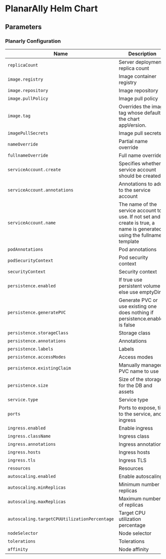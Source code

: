 # PlanarAlly Helm Chart

## Parameters

### Planarly Configuration

| Name                                         | Description                                                                                                            | Value |
| -------------------------------------------- | ---------------------------------------------------------------------------------------------------------------------- | ----- |
| `replicaCount`                               | Server deployment replica count                                                                                        | `""`  |
| `image.registry`                             | Image container registry                                                                                               | `""`  |
| `image.repository`                           | Image repository                                                                                                       | `""`  |
| `image.pullPolicy`                           | Image pull policy                                                                                                      | `""`  |
| `image.tag`                                  | Overrides the image tag whose default is the chart appVersion.                                                         | `""`  |
| `imagePullSecrets`                           | Image pull secrets                                                                                                     | `[]`  |
| `nameOverride`                               | Partial name override                                                                                                  | `""`  |
| `fullnameOverride`                           | Full name override                                                                                                     | `""`  |
| `serviceAccount.create`                      | Specifies whether a service account should be created                                                                  | `""`  |
| `serviceAccount.annotations`                 | Annotations to add to the service account                                                                              | `{}`  |
| `serviceAccount.name`                        | The name of the service account to use. If not set and create is true, a name is generated using the fullname template | `""`  |
| `podAnnotations`                             | Pod annotations                                                                                                        | `{}`  |
| `podSecurityContext`                         | Pod security context                                                                                                   | `{}`  |
| `securityContext`                            | Security context                                                                                                       | `{}`  |
| `persistence.enabled`                        | If true use persistent volume else use emptyDir                                                                        | `""`  |
| `persistence.generatePVC`                    | Generate PVC or use existing one does nothing if persistence.enabled is false                                          | `""`  |
| `persistence.storageClass`                   | Storage class                                                                                                          | `""`  |
| `persistence.annotations`                    | Annotations                                                                                                            | `{}`  |
| `persistence.labels`                         | Labels                                                                                                                 | `{}`  |
| `persistence.accessModes`                    | Access modes                                                                                                           | `[]`  |
| `persistence.existingClaim`                  | Manually managed PVC name to use                                                                                       | `""`  |
| `persistence.size`                           | Size of the storage for the DB and assets                                                                              | `""`  |
| `service.type`                               | Service type                                                                                                           | `""`  |
| `ports`                                      | Ports to expose, tie to the service, and ingress                                                                       | `[]`  |
| `ingress.enabled`                            | Enable ingress                                                                                                         | `""`  |
| `ingress.className`                          | Ingress class                                                                                                          | `""`  |
| `ingress.annotations`                        | Ingress annotations                                                                                                    | `{}`  |
| `ingress.hosts`                              | Ingress hosts                                                                                                          | `[]`  |
| `ingress.tls`                                | Ingress TLS                                                                                                            | `[]`  |
| `resources`                                  | Resources                                                                                                              | `{}`  |
| `autoscaling.enabled`                        | Enable autoscaling                                                                                                     | `""`  |
| `autoscaling.minReplicas`                    | Minimum number of replicas                                                                                             | `""`  |
| `autoscaling.maxReplicas`                    | Maximum number of replicas                                                                                             | `""`  |
| `autoscaling.targetCPUUtilizationPercentage` | Target CPU utilization percentage                                                                                      | `""`  |
| `nodeSelector`                               | Node selector                                                                                                          | `{}`  |
| `tolerations`                                | Tolerations                                                                                                            | `[]`  |
| `affinity`                                   | Node affinity                                                                                                          | `{}`  |
